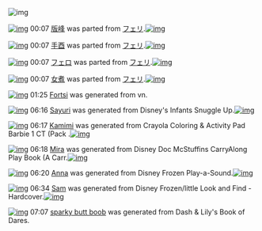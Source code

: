 ![img](http://gdrive-cdn.herokuapp.com/537b65a5bc09f0000721dda7/512px-barcode.png)

[![img](http://www.deviantsart.com/3u39kvu.png)](http://www.barcodekanojo.com/kanojo/3192149/%E7%89%88%E5%B3%B0) 00:07 [版峰](http://www.barcodekanojo.com/kanojo/3192149/%E7%89%88%E5%B3%B0) was parted from [フェリ](http://www.barcodekanojo.com/kanojo/3192149/%E7%89%88%E5%B3%B0).[![img](http://www.deviantsart.com/2ekpk5a.jpeg)](http://www.barcodekanojo.com/user/12204/%E3%83%95%E3%82%A7%E3%83%AA) 

[![img](http://www.deviantsart.com/13d2386.png)](http://www.barcodekanojo.com/kanojo/3192155/%E6%89%8B%E9%85%89) 00:07 [手酉](http://www.barcodekanojo.com/kanojo/3192155/%E6%89%8B%E9%85%89) was parted from [フェリ](http://www.barcodekanojo.com/kanojo/3192155/%E6%89%8B%E9%85%89).[![img](http://www.deviantsart.com/2ekpk5a.jpeg)](http://www.barcodekanojo.com/user/12204/%E3%83%95%E3%82%A7%E3%83%AA) 

[![img](http://www.deviantsart.com/3fijj0c.png)](http://www.barcodekanojo.com/kanojo/3192154/%E3%83%95%E3%82%A7%E3%83%AD) 00:07 [フェロ](http://www.barcodekanojo.com/kanojo/3192154/%E3%83%95%E3%82%A7%E3%83%AD) was parted from [フェリ](http://www.barcodekanojo.com/kanojo/3192154/%E3%83%95%E3%82%A7%E3%83%AD).[![img](http://www.deviantsart.com/2ekpk5a.jpeg)](http://www.barcodekanojo.com/user/12204/%E3%83%95%E3%82%A7%E3%83%AA) 

[![img](http://www.deviantsart.com/1u5ojr0.png)](http://www.barcodekanojo.com/kanojo/3192153/%E5%A5%B3%E7%85%AE) 00:07 [女煮](http://www.barcodekanojo.com/kanojo/3192153/%E5%A5%B3%E7%85%AE) was parted from [フェリ](http://www.barcodekanojo.com/kanojo/3192153/%E5%A5%B3%E7%85%AE).[![img](http://www.deviantsart.com/2ekpk5a.jpeg)](http://www.barcodekanojo.com/user/12204/%E3%83%95%E3%82%A7%E3%83%AA) 

[![img](http://www.deviantsart.com/366qsss.png)](http://www.barcodekanojo.com/kanojo/3193253/Fortsi) 01:25 [Fortsi](http://www.barcodekanojo.com/kanojo/3193253/Fortsi) was generated from vn.

[![img](http://www.deviantsart.com/26f46jj.png)](http://www.barcodekanojo.com/kanojo/3193254/Sayuri) 06:16 [Sayuri](http://www.barcodekanojo.com/kanojo/3193254/Sayuri) was generated from Disney's Infants Snuggle Up.[![img](http://www.deviantsart.com/c9mi79.jpeg)](http://www.barcodekanojo.com/product_images/barcode/6018941/1425590124/50x50xDisney,P27s,P20Infants,P20Snuggle,P20Up.jpg,qw=88,ah=88.pagespeed.ic.cS53YkIBup.jpg) 

[![img](http://www.deviantsart.com/395ntnb.png)](http://www.barcodekanojo.com/kanojo/3193255/Kamimi) 06:17 [Kamimi](http://www.barcodekanojo.com/kanojo/3193255/Kamimi) was generated from Crayola Coloring &amp; Activity Pad Barbie 1 CT (Pack .[![img](http://www.deviantsart.com/2h6vusi.jpeg)](http://www.barcodekanojo.com/product_images/barcode/6018942/1425590192/50x50xCrayola,P20Coloring,P20,P26,P20Activity,P20Pad,P20Barbie,P201,P20CT,P20,P28Pack,P20.jpg,qw=88,ah=88.pagespeed.ic.xguIJqgF1m.jpg) 

[![img](http://www.deviantsart.com/2su39uj.png)](http://www.barcodekanojo.com/kanojo/3193256/Mira) 06:18 [Mira](http://www.barcodekanojo.com/kanojo/3193256/Mira) was generated from Disney Doc McStuffins CarryAlong Play Book (A Carr.[![img](http://www.deviantsart.com/2pipkaf.jpeg)](http://www.barcodekanojo.com/product_images/barcode/6018943/1425590249/50x50xDisney,P20Doc,P20McStuffins,P20CarryAlong,P20Play,P20Book,P20,P28A,P20Carr.jpg,qw=88,ah=88.pagespeed.ic.F_erYWVMME.jpg) 

[![img](http://www.deviantsart.com/2od7t55.png)](http://www.barcodekanojo.com/kanojo/3193257/Anna) 06:20 [Anna](http://www.barcodekanojo.com/kanojo/3193257/Anna) was generated from Disney Frozen Play-a-Sound.[![img](http://www.deviantsart.com/13cbtg8.jpeg)](http://www.barcodekanojo.com/product_images/barcode/6018944/1425590351/50x50xDisney,P20Frozen,P20Play-a-Sound.jpg,qw=88,ah=88.pagespeed.ic.rsK5YJgYwY.jpg) 

[![img](http://www.deviantsart.com/39lloib.png)](http://www.barcodekanojo.com/kanojo/3193258/Sam) 06:34 [Sam](http://www.barcodekanojo.com/kanojo/3193258/Sam) was generated from Disney Frozen/little Look and Find - Hardcover.[![img](http://www.deviantsart.com/sg42o2.jpeg)](http://www.barcodekanojo.com/product_images/barcode/6018945/1425591211/Disney%20Frozen%2Flittle%20Look%20and%20Find%20-%20Hardcover.jpg) 

[![img](http://www.deviantsart.com/2fiq9eo.png)](http://www.barcodekanojo.com/kanojo/3193259/sparky%20butt%20boob) 07:07 [sparky butt boob](http://www.barcodekanojo.com/kanojo/3193259/sparky%20butt%20boob) was generated from Dash &amp; Lily's Book of Dares.

